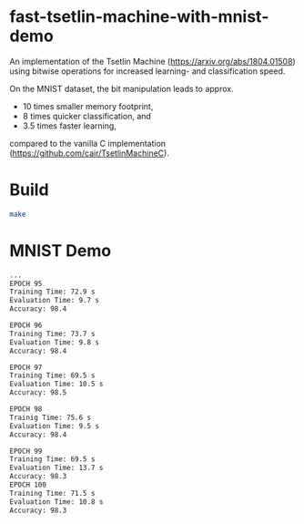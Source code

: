 # fast-tsetlin-machine-with-mnist-demo
An implementation of the Tsetlin Machine (https://arxiv.org/abs/1804.01508) using bitwise operations for increased learning- and classification speed.

On the MNIST dataset, the bit manipulation leads to approx.
* 10 times smaller memory footprint,
* 8 times quicker classification, and
* 3.5 times faster learning,

compared to the vanilla C implementation (https://github.com/cair/TsetlinMachineC). 

# Build
```bash
make
```
# MNIST Demo
```bash
...
EPOCH 95
Training Time: 72.9 s
Evaluation Time: 9.7 s
Accuracy: 98.4

EPOCH 96
Training Time: 73.7 s
Evaluation Time: 9.8 s
Accuracy: 98.4

EPOCH 97
Training Time: 69.5 s
Evaluation Time: 10.5 s
Accuracy: 98.5

EPOCH 98
Trainig Time: 75.6 s
Evaluation Time: 9.5 s
Accuracy: 98.4

EPOCH 99
Training Time: 69.5 s
Evaluation Time: 13.7 s
Accuracy: 98.3
EPOCH 100
Training Time: 71.5 s
Evaluation Time: 10.8 s
Accuracy: 98.3
```
